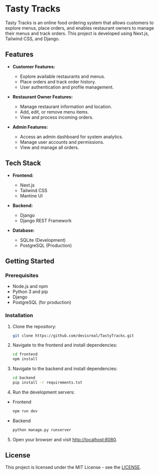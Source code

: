 # Tasty Tracks

Tasty Tracks is an online food ordering system that allows customers to explore menus, place orders, and enables restaurant owners to manage their menus and track orders. This project is developed using Next.js, Tailwind CSS, and Django.

## Features

- **Customer Features:**

  - Explore available restaurants and menus.
  - Place orders and track order history.
  - User authentication and profile management.

- **Restaurant Owner Features:**

  - Manage restaurant information and location.
  - Add, edit, or remove menu items.
  - View and process incoming orders.

- **Admin Features:**
  - Access an admin dashboard for system analytics.
  - Manage user accounts and permissions.
  - View and manage all orders.

## Tech Stack

- **Frontend:**

  - Next.js
  - Tailwind CSS
  - Mantine UI

- **Backend:**

  - Django
  - Django REST Framework

- **Database:**
  - SQLite (Development)
  - PostgreSQL (Production)

## Getting Started

### Prerequisites

- Node.js and npm
- Python 3 and pip
- Django
- PostgreSQL (for production)

### Installation

1. Clone the repository:

   ```bash
   git clone https://github.com/devisreal/TastyTracks.git
   ```

2. Navigate to the frontend and install dependencies:

   ```bash
   cd frontend
   npm install
   ```

3. Navigate to the backend and install dependencies:

   ```bash
   cd backend
   pip install -r requirements.txt
   ```

4. Run the development servers:

- Frontend

  ```bash
  npm run dev
  ```

- Backend
  ```bash
  python manage.py runserver
  ```

5. Open your browser and visit [http://localhost:8080](http://localhost:8080).

## License

This project is licensed under the MIT License - see the [LICENSE](LICENSE).
